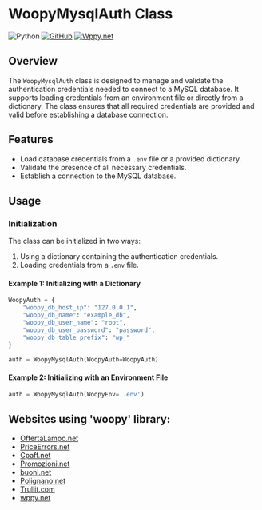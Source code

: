 # WoopyMysqlAuth Class

![Python](https://img.shields.io/badge/Python-3.10%2B-blue)
[![GitHub](https://img.shields.io/badge/GitHub-WoppyMysql-black)](https://github.com/woopygit/woopyMysql)
[![Wppy.net](https://img.shields.io/badge/WpPy.net-WoppyMysql-black)](https://www.wppy.net/woopyMysql)

## Overview

The `WoopyMysqlAuth` class is designed to manage and validate the authentication credentials needed to connect to a MySQL database. It supports loading credentials from an environment file or directly from a dictionary. The class ensures that all required credentials are provided and valid before establishing a database connection.

## Features

- Load database credentials from a `.env` file or a provided dictionary.
- Validate the presence of all necessary credentials.
- Establish a connection to the MySQL database.

## Usage

### Initialization

The class can be initialized in two ways:
1. Using a dictionary containing the authentication credentials.
2. Loading credentials from a `.env` file.

#### Example 1: Initializing with a Dictionary

```python
WoopyAuth = {
    "woopy_db_host_ip": "127.0.0.1",
    "woopy_db_name": "example_db",
    "woopy_db_user_name": "root",
    "woopy_db_user_password": "password",
    "woopy_db_table_prefix": "wp_"
}

auth = WoopyMysqlAuth(WoopyAuth=WoopyAuth)
```
#### Example 2: Initializing with an Environment File
```python
auth = WoopyMysqlAuth(WoopyEnv='.env')
```
## Websites using 'woopy' library:
- [OffertaLampo.net](https://www.offertalampo.net)
- [PriceErrors.net](https://www.priceerrors.net)
- [Cpaff.net](https://www.cpaff.net)
- [Promozioni.net](https://www.promozioni.net)
- [buoni.net](https://www.buoni.net)
- [Polignano.net](https://www.polignano.net)
- [Trullit.com](https://www.trullit.com)
- [wppy.net](https://www.wppy.net)